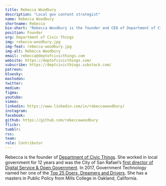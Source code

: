 ```yaml
---
title: Rebecca Woodbury
description: "Local gov content strategist"
name: Rebecca Woodbury
shortname: Rebecca
bio-short: "Rebecca Woodbury is the founder and CEO of Department of Civic Things."
position: Founder
org: Department of Civic Things
img: rebecca-woodbury.jpg
img-feat: rebecca-woodbury.jpg
img-alt: Rebecca Woodbury
email: rebecca@deptofcivicthings.com
website: https://deptofcivicthings.com/
subscribe: https://deptcivicthings.substack.com/
patreon: 
bluesky: 
mastodon: 
twitter: 
medium: 
figma: 
youtube: 
vimeo: 
linkedin: https://www.linkedin.com/in/rebeccawoodbury/
instagram: 
facebook: 
github: https://github.com/rebeccawoodbury
flickr: 
tumblr: 
rss: 
team: 
role: Contributor
---
```


Rebecca is the founder of [Department of Civic Things](https://deptofcivicthings.com/). She worked in local government for 12 years and was the City of San Rafael’s [first director of Digital Service & Open Government](https://www.govtech.com/people/San-Rafaels-Woodbury-Takes-Over-as-Data-Analytics-Czar.html). In 2017, Government Technology named her one of the [Top 25 Doers, Dreamers and Drivers](http://www.govtech.com/top-25/Rebecca-Woodbury.html). She has a masters in Public Policy from Mills College in Oakland, California.